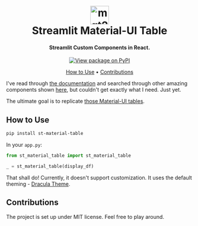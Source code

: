 <h1 align="center">
  <br>
  <a href="https://pypi.org/project/st-material-table/"><img src="https://emojipedia-us.s3.dualstack.us-west-1.amazonaws.com/thumbs/240/twitter/282/classical-building_1f3db-fe0f.png" alt="mgt2001" width="50"></a>
  <br>
  Streamlit Material-UI Table
  <br>
</h1>

<h4 align="center">Streamlit Custom Components in React.</h4>

<p align="center">
  <a href="https://pypi.org/project/st-material-table/">
    <img src="https://img.shields.io/pypi/v/st-material-table.svg?maxAge=3600"
         alt="View package on PyPI">
  </a>
</p>

<p align="center">
  <a href="#how-to-use">How to Use</a> •
  <a href="#contribution">Contributions</a>
</p>

I've read through [the documentation](https://docs.streamlit.io/en/stable/publish_streamlit_components.html) and searched through other amazing components shown [here](https://streamlit.io/components), but couldn't get exactly what I need. Just yet.

The ultimate goal is to replicate [those Material-UI tables](https://material-ui.com/components/tables/#custom-pagination-actions). 

## How to Use

```sh
pip install st-material-table
```

In your `app.py`:

```py
from st_material_table import st_material_table

_ = st_material_table(display_df)
```

That shall do! Currently, it doesn't support customization. It uses the default theming - [Dracula Theme](https://github.com/dracula/streamlit).

## Contributions

The project is set up under MIT license. Feel free to play around. 